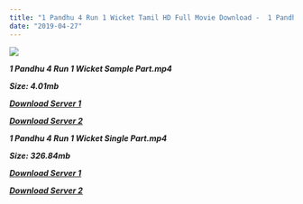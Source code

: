 ```yaml
---
title: "1 Pandhu 4 Run 1 Wicket Tamil HD Full Movie Download -  1 Pandhu 4 Run 1 Wicket Tamil HD Movie Download"
date: "2019-04-27"
---
```


![](https://images.moviebuff.com/135fb985-65e1-405f-941e-c9c1a0fcbcd8?w=1000)

 **_1 Pandhu 4 Run 1 Wicket Sample Part.mp4_**

**_Size: 4.01mb_**

**_[Download Server 1](http://dl2.tamilsrcg.xyz/load/2014/1{2c088f659142c0283fde3b45bf50b63be20aae7f704a2f0bf67686df6392cb2e}20Pandhu{2c088f659142c0283fde3b45bf50b63be20aae7f704a2f0bf67686df6392cb2e}204{2c088f659142c0283fde3b45bf50b63be20aae7f704a2f0bf67686df6392cb2e}20Run{2c088f659142c0283fde3b45bf50b63be20aae7f704a2f0bf67686df6392cb2e}201{2c088f659142c0283fde3b45bf50b63be20aae7f704a2f0bf67686df6392cb2e}20Wicket/1{2c088f659142c0283fde3b45bf50b63be20aae7f704a2f0bf67686df6392cb2e}20Pandhu{2c088f659142c0283fde3b45bf50b63be20aae7f704a2f0bf67686df6392cb2e}204{2c088f659142c0283fde3b45bf50b63be20aae7f704a2f0bf67686df6392cb2e}20Run{2c088f659142c0283fde3b45bf50b63be20aae7f704a2f0bf67686df6392cb2e}201{2c088f659142c0283fde3b45bf50b63be20aae7f704a2f0bf67686df6392cb2e}20Wicket{2c088f659142c0283fde3b45bf50b63be20aae7f704a2f0bf67686df6392cb2e}20(2014){2c088f659142c0283fde3b45bf50b63be20aae7f704a2f0bf67686df6392cb2e}20HDRip{2c088f659142c0283fde3b45bf50b63be20aae7f704a2f0bf67686df6392cb2e}20Sample{2c088f659142c0283fde3b45bf50b63be20aae7f704a2f0bf67686df6392cb2e}20HD.mp4)_**

**_[Download Server 2](http://dl2.tamilsrcg.xyz/load/2014/1{2c088f659142c0283fde3b45bf50b63be20aae7f704a2f0bf67686df6392cb2e}20Pandhu{2c088f659142c0283fde3b45bf50b63be20aae7f704a2f0bf67686df6392cb2e}204{2c088f659142c0283fde3b45bf50b63be20aae7f704a2f0bf67686df6392cb2e}20Run{2c088f659142c0283fde3b45bf50b63be20aae7f704a2f0bf67686df6392cb2e}201{2c088f659142c0283fde3b45bf50b63be20aae7f704a2f0bf67686df6392cb2e}20Wicket/1{2c088f659142c0283fde3b45bf50b63be20aae7f704a2f0bf67686df6392cb2e}20Pandhu{2c088f659142c0283fde3b45bf50b63be20aae7f704a2f0bf67686df6392cb2e}204{2c088f659142c0283fde3b45bf50b63be20aae7f704a2f0bf67686df6392cb2e}20Run{2c088f659142c0283fde3b45bf50b63be20aae7f704a2f0bf67686df6392cb2e}201{2c088f659142c0283fde3b45bf50b63be20aae7f704a2f0bf67686df6392cb2e}20Wicket{2c088f659142c0283fde3b45bf50b63be20aae7f704a2f0bf67686df6392cb2e}20(2014){2c088f659142c0283fde3b45bf50b63be20aae7f704a2f0bf67686df6392cb2e}20HDRip{2c088f659142c0283fde3b45bf50b63be20aae7f704a2f0bf67686df6392cb2e}20Sample{2c088f659142c0283fde3b45bf50b63be20aae7f704a2f0bf67686df6392cb2e}20HD.mp4)_**

 **_1 Pandhu 4 Run 1 Wicket Single Part.mp4_**

**_Size: 326.84mb_**

**_[Download Server 1](http://dl2.tamilsrcg.xyz/load/2014/1{2c088f659142c0283fde3b45bf50b63be20aae7f704a2f0bf67686df6392cb2e}20Pandhu{2c088f659142c0283fde3b45bf50b63be20aae7f704a2f0bf67686df6392cb2e}204{2c088f659142c0283fde3b45bf50b63be20aae7f704a2f0bf67686df6392cb2e}20Run{2c088f659142c0283fde3b45bf50b63be20aae7f704a2f0bf67686df6392cb2e}201{2c088f659142c0283fde3b45bf50b63be20aae7f704a2f0bf67686df6392cb2e}20Wicket/1{2c088f659142c0283fde3b45bf50b63be20aae7f704a2f0bf67686df6392cb2e}20Pandhu{2c088f659142c0283fde3b45bf50b63be20aae7f704a2f0bf67686df6392cb2e}204{2c088f659142c0283fde3b45bf50b63be20aae7f704a2f0bf67686df6392cb2e}20Run{2c088f659142c0283fde3b45bf50b63be20aae7f704a2f0bf67686df6392cb2e}201{2c088f659142c0283fde3b45bf50b63be20aae7f704a2f0bf67686df6392cb2e}20Wicket{2c088f659142c0283fde3b45bf50b63be20aae7f704a2f0bf67686df6392cb2e}20(2014){2c088f659142c0283fde3b45bf50b63be20aae7f704a2f0bf67686df6392cb2e}20HDRip{2c088f659142c0283fde3b45bf50b63be20aae7f704a2f0bf67686df6392cb2e}20HD.mp4)_**

**_[Download Server 2](http://dl2.tamilsrcg.xyz/load/2014/1{2c088f659142c0283fde3b45bf50b63be20aae7f704a2f0bf67686df6392cb2e}20Pandhu{2c088f659142c0283fde3b45bf50b63be20aae7f704a2f0bf67686df6392cb2e}204{2c088f659142c0283fde3b45bf50b63be20aae7f704a2f0bf67686df6392cb2e}20Run{2c088f659142c0283fde3b45bf50b63be20aae7f704a2f0bf67686df6392cb2e}201{2c088f659142c0283fde3b45bf50b63be20aae7f704a2f0bf67686df6392cb2e}20Wicket/1{2c088f659142c0283fde3b45bf50b63be20aae7f704a2f0bf67686df6392cb2e}20Pandhu{2c088f659142c0283fde3b45bf50b63be20aae7f704a2f0bf67686df6392cb2e}204{2c088f659142c0283fde3b45bf50b63be20aae7f704a2f0bf67686df6392cb2e}20Run{2c088f659142c0283fde3b45bf50b63be20aae7f704a2f0bf67686df6392cb2e}201{2c088f659142c0283fde3b45bf50b63be20aae7f704a2f0bf67686df6392cb2e}20Wicket{2c088f659142c0283fde3b45bf50b63be20aae7f704a2f0bf67686df6392cb2e}20(2014){2c088f659142c0283fde3b45bf50b63be20aae7f704a2f0bf67686df6392cb2e}20HDRip{2c088f659142c0283fde3b45bf50b63be20aae7f704a2f0bf67686df6392cb2e}20HD.mp4)_**
